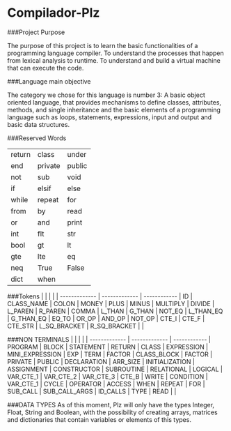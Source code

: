 # Compilador-Plz


###Project Purpose

The purpose of this project is to learn the basic functionalities of a programming language compiler. To understand the processes that happen from lexical analysis to runtime. To understand and build a virtual machine that can execute the code.

###Language main objective

The category we chose for this language is number 3: A basic object oriented language, that provides mechanisms to define classes, attributes, methods, and single inheritance and the basic elements of a programming language such as loops, statements, expressions, input and output and basic data structures.

###Reserved Words

|               |               |              |
| ------------- | ------------- | ------------
| return  | class  | under
| end  | private  | public
| not  | sub  | void
| if  | elsif  | else
| while  | repeat  | for
| from  | by  | read
| or  | and  | print
| int  | flt  | str
| bool  | gt  | lt
| gte  | lte  | eq
| neq  | True | False
| dict  | when |

###Tokens
|               |               |              |
| ------------- | ------------- | ------------
| ID  | CLASS_NAME  | COLON
| MONEY  | PLUS  | MINUS
| MULTIPLY  | DIVIDE  | L_PAREN
| R_PAREN  | COMMA  | L_THAN
| G_THAN  | NOT_EQ  | L_THAN_EQ
| G_THAN_EQ  | EQ_TO  | OR_OP
| AND_OP  | NOT_OP  | CTE_I
| CTE_F  | CTE_STR  | L_SQ_BRACKET
| R_SQ_BRACKET  |   |

###NON TERMINALS
|               |               |              |
| ------------- | ------------- | ------------
| PROGRAM  | BLOCK  | STATEMENT
| RETURN  | CLASS  | EXPRESSION
| MINI_EXPRESSION  | EXP  | TERM
| FACTOR  | CLASS_BLOCK  | FACTOR
| PRIVATE  | PUBLIC  | DECLARATION
| ARR_SIZE  | INITIALIZATION  | ASSIGNMENT
| CONSTRUCTOR  | SUBROUTINE  | RELATIONAL
| LOGICAL  | VAR_CTE_1  | VAR_CTE_2
| VAR_CTE_3  | CTE_B  | WRITE
| CONDITION  | VAR_CTE_1  | CYCLE
| OPERATOR  | ACCESS  | WHEN
| REPEAT  | FOR  | SUB_CALL
| SUB_CALL_ARGS  | ID_CALLS  | TYPE
| READ  |   |

###DATA TYPES
As of this moment, Plz will only have the types Integer, Float, String and Boolean, with the possibility of creating arrays, matrices and dictionaries that contain variables or elements of this types.
